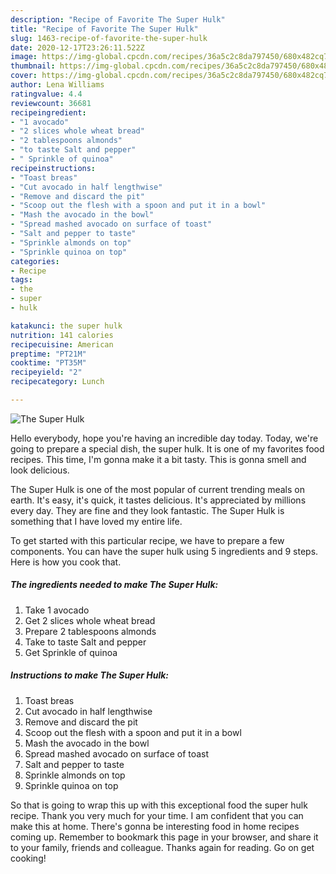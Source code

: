 ```yaml
---
description: "Recipe of Favorite The Super Hulk"
title: "Recipe of Favorite The Super Hulk"
slug: 1463-recipe-of-favorite-the-super-hulk
date: 2020-12-17T23:26:11.522Z
image: https://img-global.cpcdn.com/recipes/36a5c2c8da797450/680x482cq70/the-super-hulk-recipe-main-photo.jpg
thumbnail: https://img-global.cpcdn.com/recipes/36a5c2c8da797450/680x482cq70/the-super-hulk-recipe-main-photo.jpg
cover: https://img-global.cpcdn.com/recipes/36a5c2c8da797450/680x482cq70/the-super-hulk-recipe-main-photo.jpg
author: Lena Williams
ratingvalue: 4.4
reviewcount: 36681
recipeingredient:
- "1 avocado"
- "2 slices whole wheat bread"
- "2 tablespoons almonds"
- "to taste Salt and pepper"
- " Sprinkle of quinoa"
recipeinstructions:
- "Toast breas"
- "Cut avocado in half lengthwise"
- "Remove and discard the pit"
- "Scoop out the flesh with a spoon and put it in a bowl"
- "Mash the avocado in the bowl"
- "Spread mashed avocado on surface of toast"
- "Salt and pepper to taste"
- "Sprinkle almonds on top"
- "Sprinkle quinoa on top"
categories:
- Recipe
tags:
- the
- super
- hulk

katakunci: the super hulk 
nutrition: 141 calories
recipecuisine: American
preptime: "PT21M"
cooktime: "PT35M"
recipeyield: "2"
recipecategory: Lunch

---
```



![The Super Hulk](https://img-global.cpcdn.com/recipes/36a5c2c8da797450/680x482cq70/the-super-hulk-recipe-main-photo.jpg)

Hello everybody, hope you're having an incredible day today. Today, we're going to prepare a special dish, the super hulk. It is one of my favorites food recipes. This time, I'm gonna make it a bit tasty. This is gonna smell and look delicious.



The Super Hulk is one of the most popular of current trending meals on earth. It's easy, it's quick, it tastes delicious. It's appreciated by millions every day. They are fine and they look fantastic. The Super Hulk is something that I have loved my entire life.


To get started with this particular recipe, we have to prepare a few components. You can have the super hulk using 5 ingredients and 9 steps. Here is how you cook that.

<!--inarticleads1-->

##### The ingredients needed to make The Super Hulk:

1. Take 1 avocado
1. Get 2 slices whole wheat bread
1. Prepare 2 tablespoons almonds
1. Take to taste Salt and pepper
1. Get  Sprinkle of quinoa




<!--inarticleads2-->

##### Instructions to make The Super Hulk:

1. Toast breas
1. Cut avocado in half lengthwise
1. Remove and discard the pit
1. Scoop out the flesh with a spoon and put it in a bowl
1. Mash the avocado in the bowl
1. Spread mashed avocado on surface of toast
1. Salt and pepper to taste
1. Sprinkle almonds on top
1. Sprinkle quinoa on top




So that is going to wrap this up with this exceptional food the super hulk recipe. Thank you very much for your time. I am confident that you can make this at home. There's gonna be interesting food in home recipes coming up. Remember to bookmark this page in your browser, and share it to your family, friends and colleague. Thanks again for reading. Go on get cooking!

